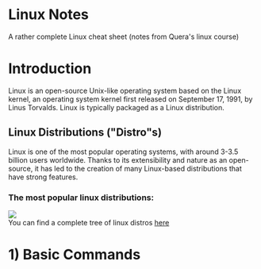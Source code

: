 # Linux Notes
A rather complete Linux cheat sheet (notes from Quera's linux course)
# Introduction
Linux is an open-source Unix-like operating system based on the Linux kernel, an operating system kernel first released on September 17, 1991, by Linus Torvalds. Linux is typically packaged as a Linux distribution.
## Linux Distributions ("Distro"s)
Linux is one of the most popular operating systems, with around 3-3.5 billion users worldwide. Thanks to its extensibility and nature as an open-source, it has led to the creation of many Linux-based distributions that have strong features.
### The most popular linux distributions:
![](https://preview.redd.it/80so7f9nna751.png?width=960&crop=smart&auto=webp&s=0d394083088dd9cc1e36868b99527779d0241d02) <br>
You can find a complete tree of linux distros [here](https://upload.wikimedia.org/wikipedia/commons/b/b5/Linux_Distribution_Timeline_21_10_2021.svg)
# 1) Basic Commands
